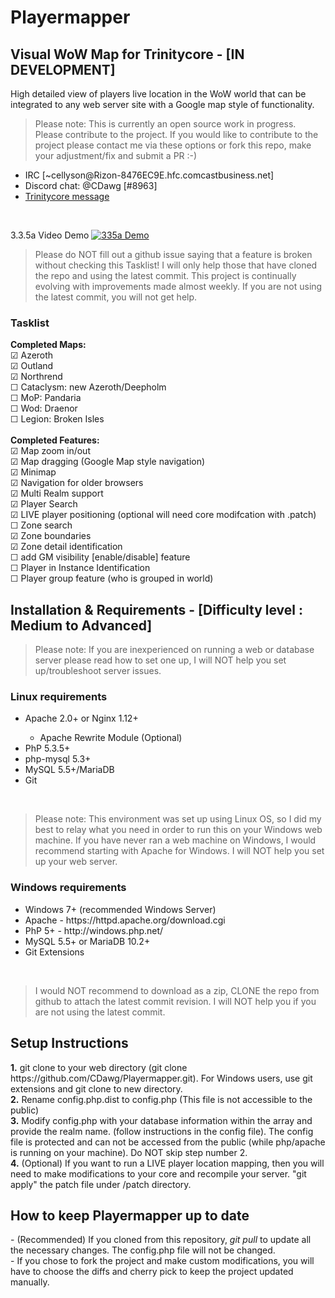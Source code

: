 <h1>Playermapper</h1>
<H2>Visual WoW Map for Trinitycore - [IN DEVELOPMENT]</H2>
High detailed view of players live location in the WoW world that can be integrated to any web server site with a Google map style of functionality.
<br>

> Please note: This is currently an open source work in progress. Please contribute to the project. If you would like to contribute to the project please contact me via these options or fork this repo, make your adjustment/fix and submit a PR  :-)

<ul>
<li>IRC [~cellyson@Rizon-8476EC9E.hfc.comcastbusiness.net]</li>
<li>Discord chat: @CDawg [#8963]</li>
<li><a href="https://community.trinitycore.org/messenger/compose/?to=11159">Trinitycore message</a></li>
</ul>
<br>

3.3.5a Video Demo
[![335a Demo](https://github.com/CDawg/Playermapper/blob/master/demo/335a_vid.jpg)](https://youtu.be/BMf5aOFGuiE)

> Please do NOT fill out a github issue saying that a feature is broken without checking this Tasklist! I will only help those that have cloned the repo and using the latest commit. This project is continually evolving with improvements made almost weekly. If you are not using the latest commit, you will not get help.

<h3>Tasklist</h3>
<b>Completed Maps:</b>
<br>
☑ Azeroth
<br>
☑ Outland
<br>
☑ Northrend
<br>
☐ Cataclysm: new Azeroth/Deepholm
<br>
☐ MoP: Pandaria
<br>
☐ Wod: Draenor
<br>
☐ Legion: Broken Isles
<br>
<br>
<b>Completed Features:</b>
<br>
☑ Map zoom in/out
<br>
☑ Map dragging (Google Map style navigation)
<br>
☑ Minimap
<br>
☑ Navigation for older browsers
<br>
☑ Multi Realm support
<br>
☑ Player Search
<br>
☑ LIVE player positioning (optional will need core modifcation with .patch)
<br>
☐ Zone search
<br>
☑ Zone boundaries
<br>
☑ Zone detail identification
<br>
☐ add GM visibility [enable/disable] feature
<br>
☐ Player in Instance Identification
<br>
☐ Player group feature (who is grouped in world)
<br>

<h2>Installation & Requirements - [Difficulty level : Medium to Advanced]</h2>

> Please note: If you are inexperienced on running a web or database server please read how to set one up, I will NOT help you set up/troubleshoot server issues.

<h3>Linux requirements</h3>
<ul>
<li>Apache 2.0+ or Nginx 1.12+</li>
<ul><li>Apache Rewrite Module (Optional)</li></ul>
<li>PhP 5.3.5+</li>
<li>php-mysql 5.3+</li>
<li>MySQL 5.5+/MariaDB</li>
<li>Git</li>
</ul>
<br>

> Please note: This environment was set up using Linux OS, so I did my best to relay what you need in order to run this on your Windows web machine. If you have never ran a web machine on Windows, I would recommend starting with Apache for Windows. I will NOT help you set up your web server.

<h3>Windows requirements</h3>
<ul>
<li>Windows 7+ (recommended Windows Server)</li>
<li>Apache - https://httpd.apache.org/download.cgi</li>
<li>PhP 5+ - http://windows.php.net/</li>
<li>MySQL 5.5+ or MariaDB 10.2+</li>
<li>Git Extensions</li>
</ul>
<br>

> I would NOT recommend to download as a zip, CLONE the repo from github to attach the latest commit revision. I will NOT help you if you are not using the latest commit.

<h2>Setup Instructions</h2>
<b>1.</b> git clone to your web directory (git clone https://github.com/CDawg/Playermapper.git). For Windows users, use git extensions and git clone to new directory.
<br>
<b>2.</b> Rename config.php.dist to config.php (This file is not accessible to the public)
<br>
<b>3.</b> Modify config.php with your database information within the array and provide the realm name. (follow instructions in the config file). The config file is protected and can not be accessed from the public (while php/apache is running on your machine). Do NOT skip step number 2.
<br>
<b>4.</b> (Optional) If you want to run a LIVE player location mapping, then you will need to make modifications to your core and recompile your server. "git apply" the patch file under /patch directory.

<h2>How to keep Playermapper up to date</h2>
- (Recommended) If you cloned from this repository, <i>git pull</i> to update all the necessary changes. The config.php file will not be changed.
<br>
- If you chose to fork the project and make custom modifications, you will have to choose the diffs and cherry pick to keep the project updated manually.
